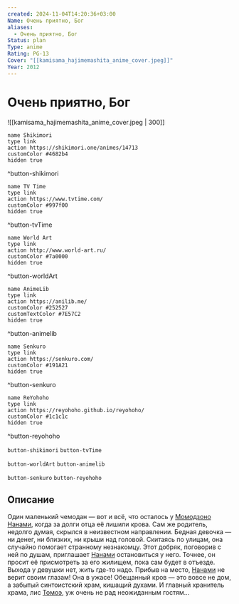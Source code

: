 ```yaml
---
created: 2024-11-04T14:20:36+03:00
Name: Очень приятно, Бог
aliases:
  - Очень приятно, Бог
Status: plan
Type: anime
Rating: PG-13
Cover: "[[kamisama_hajimemashita_anime_cover.jpeg]]"
Year: 2012
---
```


# Очень приятно, Бог

![[kamisama_hajimemashita_anime_cover.jpeg | 300]]

```button
name Shikimori
type link
action https://shikimori.one/animes/14713
customColor #4682b4
hidden true
```
^button-shikimori

```button
name TV Time
type link
action https://www.tvtime.com/
customColor #997f00
hidden true
```
^button-tvTime

```button
name World Art
type link
action http://www.world-art.ru/
customColor #7a0000
hidden true
```
^button-worldArt

```button
name AnimeLib
type link
action https://anilib.me/
customColor #252527
customTextColor #7E57C2
hidden true
```
^button-animelib

```button
name Senkuro
type link
action https://senkuro.com/
customColor #191A21
hidden true
```
^button-senkuro

```button
name ReYohoho
type link
action https://reyohoho.github.io/reyohoho/
customColor #1c1c1c
hidden true
```
^button-reyohoho

`button-shikimori` `button-tvTime`

`button-worldArt` `button-animelib`

`button-senkuro` `button-reyohoho`

## Описание

Один маленький чемодан — вот и всё, что осталось у [Момодзоно Нанами](https://shikimori.one/characters/18343-nanami-momozono), когда за долги отца её лишили крова. Сам же родитель, недолго думая, скрылся в неизвестном направлении. Бедная девочка — ни денег, ни близких, ни крыши над головой. Скитаясь по улицам, она случайно помогает странному незнакомцу. Этот добряк, поговорив с ней по душам, приглашает [Нанами](https://shikimori.one/characters/18343-nanami-momozono) остановиться у него. Точнее, он просит её присмотреть за его жилищем, пока сам будет в отъезде. Выхода у девушки нет, жить где-то надо. Прибыв на место, [Нанами](https://shikimori.one/characters/18343-nanami-momozono) не верит своим глазам! Она в ужасе! Обещанный кров — это вовсе не дом, а забытый синтоистский храм, кишащий духами. И главный хранитель храма, лис [Томоэ](https://shikimori.one/characters/18344-tomoe), уж очень не рад неожиданным гостям...

